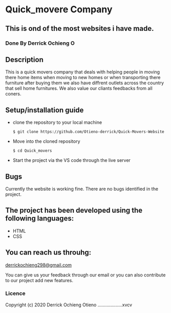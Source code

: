 # Quick_movere Company
## This is ond of the most websites i have made.
### Done By Derrick Ochieng O
## Description
This is a quick movers company that deals with helping people in moving there home items when moving to new homes or when transporting there furniture after buying them we also have diffrent outlets across the country that sell home furnitures.
We also value our cliants feedbacks from all coners.

## Setup/installation guide
* clone the repository to your local machine
    ```
    $ git clone https://github.com/Otieno-derrick/Quick-Movers-Website
    ```
* Move into the cloned repository
    ```
    $ cd Quick_movers
   ```
* Start the project via the VS code through the live server
## Bugs
Currently the website is working fine.
There are no bugs identified in the project.
## The project has been developed using the following languages:
* HTML
* CSS
## You can reach us throuhg:
  derrickochieng298@gmail.com

  You can give us your feedback through our email or you can also contribute to our project add new features.
  ### Licence
  Copyright (c) 2020 Derrick Ochieng Otieno
  ...................xvcv
